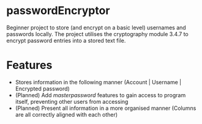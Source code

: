 # passwordEncryptor
Beginner project to store (and encrypt on a basic level) usernames and passwords locally. The project utilises the cryptography module 3.4.7 to encrypt password entries into a stored text file.

# Features
- Stores information in the following manner (Account | Username | Encrypted password)
- (Planned) Add *masterpassword* features to gain access to program itself, preventing other users from accessing
- (Planned) Present all information in a more organised manner (Columns are all correctly aligned with each other)

